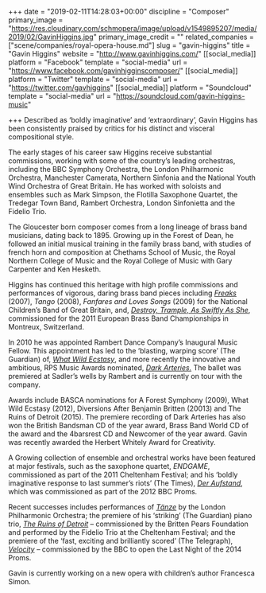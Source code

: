 +++
date = "2019-02-11T14:28:03+00:00"
discipline = "Composer"
primary_image = "https://res.cloudinary.com/schmopera/image/upload/v1549895207/media/2019/02/GavinHiggins.jpg"
primary_image_credit = ""
related_companies = ["scene/companies/royal-opera-house.md"]
slug = "gavin-higgins"
title = "Gavin Higgins"
website = "http://www.gavinhiggins.com/"
[[social_media]]
platform = "Facebook"
template = "social-media"
url = "https://www.facebook.com/gavinhigginscomposer/"
[[social_media]]
platform = "Twitter"
template = "social-media"
url = "https://twitter.com/gavhiggins"
[[social_media]]
platform = "Soundcloud"
template = "social-media"
url = "https://soundcloud.com/gavin-higgins-music"

+++
Described as ‘boldly imaginative’ and ‘extraordinary’, Gavin Higgins has been consistently praised by critics for his distinct and visceral compositional style.

The early stages of his career saw Higgins receive substantial commissions, working with some of the country’s leading orchestras, including the BBC Symphony Orchestra, the London Philharmonic Orchestra, Manchester Camerata, Northern Sinfonia and the National Youth Wind Orchestra of Great Britain. He has worked with soloists and ensembles such as Mark Simpson, the Flotilla Saxophone Quartet, the Tredegar Town Band, Rambert Orchestra, London Sinfonietta and the Fidelio Trio.

The Gloucester born composer comes from a long lineage of brass band musicians, dating back to 1895. Growing up in the Forest of Dean, he followed an initial musical training in the family brass band, with studies of french horn and composition at Chethams School of Music, the Royal Northern College of Music and the Royal College of Music with Gary Carpenter and Ken Hesketh.

Higgins has continued this heritage with high profile commissions and performances of vigorous, daring brass band pieces including [_Freaks_](https://soundcloud.com/gavin-higgins-music/freaks-gavin-higgins) (2007), _Tango_ (2008), _Fanfares and Loves Songs_ (2009) for the National Children’s Band of Great Britain, and, [_Destroy, Trample, As Swiftly As She_](https://soundcloud.com/gavin-higgins-music/destroy-trample-as-swiftly), commissioned for the 2011 European Brass Band Championships in Montreux, Switzerland.

In 2010 he was appointed Rambert Dance Company’s Inaugural Music Fellow. This appointment has led to the ‘blasting, warping score’ (The Guardian) of, [_What Wild Ecstasy_](https://soundcloud.com/gavin-higgins-music/what-wild-ecstasy-gavin), and more recently the innovative and ambitious, RPS Music Awards nominated, [_Dark Arteries._](https://www.youtube.com/watch?v=4LD4uMprMsw) The ballet was premiered at Sadler’s wells by Rambert and is currently on tour with the company.

Awards include BASCA nominations for A Forest Symphony (2009), What Wild Ecstasy (2012), Diversions After Benjamin Britten (20013) and The Ruins of Detroit (2015). The premiere recording of Dark Arteries has also won the British Bandsman CD of the year award, Brass Band World CD of the award and the 4barsrest CD and Newcomer of the year award. Gavin was recently awarded the Herbert Whitely Award for Creativity.

A Growing collection of ensemble and orchestral works have been featured at major festivals, such as the saxophone quartet, _ENDGAME_, commissioned as part of the 2011 Cheltenham Festival; and his ‘boldly imaginative response to last summer’s riots’ (The Times), [_Der Aufstand_](https://soundcloud.com/gavin-higgins-music/der-aufstand), which was commissioned as part of the 2012 BBC Proms.

Recent successes includes performances of [_Tänze_](https://www.youtube.com/watch?v=i82pxAominQ) by the London Philharmonic Orchestra; the premiere of his ‘striking’ (The Guardian) piano trio, [_The Ruins of Detroit_](http://www.cheltenhamfestivals.com/music/whats-on/2014/fidelio-trio/) – commissioned by the Britten Pears Foundation and performed by the Fidelio Trio at the Cheltenham Festival; and the premiere of the ‘fast, exciting and brilliantly scored’ (The Telegraph), [_Velocity_](https://soundcloud.com/gavin-higgins-music/velocity) _–_ commissioned by the BBC to open the Last Night of the 2014 Proms.

Gavin is currently working on a new opera with children’s author Francesca Simon.